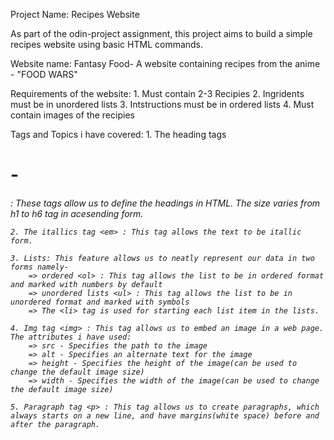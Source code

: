 Project Name: Recipes Website

As part of the odin-project assignment, this project aims to build a simple recipes website using basic HTML commands. 

Website name: Fantasy Food- A website containing recipes from the anime - "FOOD WARS"

Requirements of the website:
    1. Must contain 2-3 Recipies 
    2. Ingridents must be in unordered lists
    3. Intstructions must be in ordered lists
    4. Must contain images of the recipies

Tags and Topics i have covered: 
    1. The heading tags <h1>-<h6> : These tags allow us to define the headings in HTML. The size varies from h1 to h6 tag in acesending form.
    
    2. The itallics tag <em> : This tag allows the text to be itallic form.
    
    3. Lists: This feature allows us to neatly represent our data in two forms namely-
        => ordered <ol> : This tag allows the list to be in ordered format and marked with numbers by default
        => unordered lists <ul> : This tag allows the list to be in unordered format and marked with symbols
        => The <li> tag is used for starting each list item in the lists.
    
    4. Img tag <img> : This tag allows us to embed an image in a web page. The attributes i have used:
        => src - Specifies the path to the image
        => alt - Specifies an alternate text for the image
        => height - Specifies the height of the image(can be used to change the default image size)
        => width - Specifies the width of the image(can be used to change the default image size)

    5. Paragraph tag <p> : This tag allows us to create paragraphs, which always starts on a new line, and have margins(white space) before and after the paragraph.
